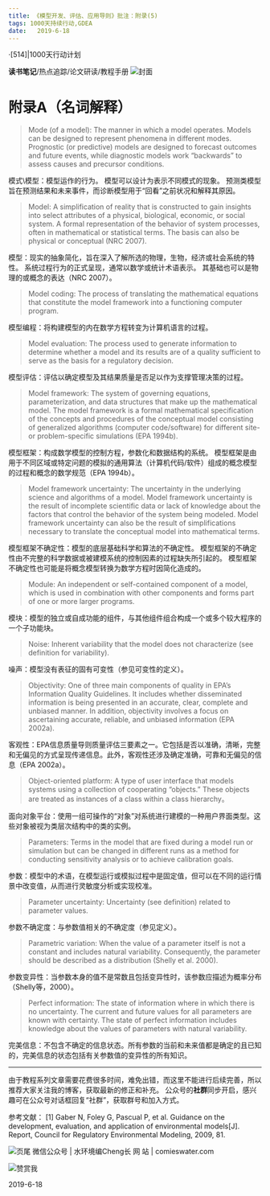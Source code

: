 ```yaml
---
title: 《模型开发、评估、应用导则》批注：附录(5)
tags: 1000天持续行动,GDEA
date:   2019-6-18
---
```

·[514]|1000天行动计划

**读书笔记**/热点追踪/论文研读/教程手册
![封面](http://comieswater-1254012817.cossh.myqcloud.com/comieswater/1534259099598.png)

# 附录A（名词解释）
 
>Mode (of a model): The manner in which a model operates. Models can be designed to represent phenomena in different modes. Prognostic (or predictive) models are designed to forecast outcomes and future events, while diagnostic models work “backwards” to assess causes and precursor conditions.

模式\模型：模型运作的行为。 模型可以设计为表示不同模式的现象。 预测类模型旨在预测结果和未来事件，而诊断模型用于“回看”之前状况和解释其原因。

>Model: A simplification of reality that is constructed to gain insights into select attributes of a physical, biological, economic, or social system. A formal representation of the behavior of system processes, often in mathematical or statistical terms. The basis can also be physical or conceptual (NRC 2007).

模型：现实的抽象简化，旨在深入了解所选的物理，生物，经济或社会系统的特性。 系统过程行为的正式呈现，通常以数学或统计术语表示。 其基础也可以是物理的或概念的表达（NRC 2007）。

>Model coding: The process of translating the mathematical equations that constitute the model framework into a functioning computer program.

模型编程：将构建模型的内在数学方程转变为计算机语言的过程。


>Model evaluation: The process used to generate information to determine whether a model and its results are of a quality sufficient to serve as the basis for a regulatory decision.

模型评估：评估以确定模型及其结果质量是否足以作为支撑管理决策的过程。



>Model framework: The system of governing equations, parameterization, and data structures that make up the mathematical model. The model framework is a formal mathematical specification of the concepts and procedures of the conceptual model consisting of generalized algorithms (computer code/software) for different site- or problem-specific simulations (EPA 1994b).

模型框架：构成数学模型的控制方程，参数化和数据结构的系统。 模型框架是由用于不同区域或特定问题的模拟的通用算法（计算机代码/软件）组成的概念模型的过程和概念的数学规范（EPA 1994b）。

>Model framework uncertainty: The uncertainty in the underlying science and algorithms of a model. Model framework uncertainty is the result of incomplete scientific data or lack of knowledge about the factors that control the behavior of the system being modeled. Model framework uncertainty can also be the result of simplifications necessary to translate the conceptual model into mathematical terms.

模型框架不确定性：模型的底层基础科学和算法的不确定性。 模型框架的不确定性由不完整的科学数据或被建模系统的控制因素的过程缺失所引起的。 模型框架不确定性也可能是将概念模型转换为数学方程时因简化造成的。

>Module: An independent or self-contained component of a model, which is used in combination with other components and forms part of one or more larger programs.

模块：模型的独立或自成功能的组件，与其他组件组合构成一个或多个较大程序的一个子功能块。


>Noise: Inherent variability that the model does not characterize (see definition for variability).

噪声：模型没有表征的固有可变性（参见可变性的定义）。

>Objectivity: One of three main components of quality in EPA’s Information Quality Guidelines. It includes whether disseminated information is being presented in an accurate, clear, complete and unbiased manner. In addition, objectivity involves a focus on ascertaining accurate, reliable, and unbiased information (EPA 2002a).

客观性：EPA信息质量导则质量评估三要素之一。它包括是否以准确，清晰，完整和无偏见的方式呈现传递信息。此外，客观性还涉及确定准确，可靠和无偏见的信息（EPA 2002a）。

>Object-oriented platform: A type of user interface that models systems using a collection of cooperating “objects.” These objects are treated as instances of a class within a class hierarchy。

面向对象平台：使用一组可操作的“对象”对系统进行建模的一种用户界面类型。这些对象被视为类层次结构中的类的实例。

>Parameters: Terms in the model that are fixed during a model run or simulation but can be changed in different runs as a method for conducting sensitivity analysis or to achieve calibration goals.

参数：模型中的术语，在模型运行或模拟过程中是固定值，但可以在不同的运行情景中改变值，从而进行灵敏度分析或实现校准。

>Parameter uncertainty: Uncertainty (see definition) related to parameter values.

参数不确定度：与参数值相关的不确定度（参见定义）。


>Parametric variation: When the value of a parameter itself is not a constant and includes natural variability. Consequently, the parameter should be described as a distribution (Shelly et al. 2000).

参数变异性：当参数本身的值不是常数且包括变异性时，该参数应描述为概率分布（Shelly等，2000）。


>Perfect information: The state of information where in which there is no uncertainty. The current and future values for all parameters are known with certainty. The state of perfect information includes knowledge about the values of parameters with natural variability.

完美信息：不包含不确定的信息状态。所有参数的当前和未来值都是确定的且已知的，完美信息的状态包括有关参数值的变异性的所有知识。


---


由于教程系列文章需要花费很多时间，难免出错，而这里不能进行后续完善，所以推荐大家关注我的博客，获取最新的修正和补充。
公众号的**社群**同步开启，感兴趣可在公众号对话框回复“社群”，获取群号和加入方式。

参考文献：
[1] Gaber N, Foley G, Pascual P, et al. Guidance on the development, evaluation, and application of environmental models[J]. Report, Council for Regulatory Environmental Modeling, 2009, 81.

![页尾](http://comieswater-1254012817.cossh.myqcloud.com/页尾识别new-2017-09-22.png)
微信公众号 | 水环境编Cheng长
网          站 | comieswater.com


![赞赏我](http://comieswater-1254012817.cossh.myqcloud.com/IMG_3077.JPG)

2019-6-18